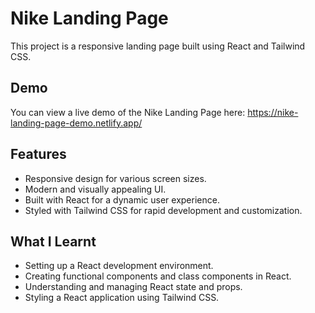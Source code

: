 # Nike Landing Page

This project is a responsive landing page built using React and Tailwind CSS.

## Demo

You can view a live demo of the Nike Landing Page here: https://nike-landing-page-demo.netlify.app/

## Features

- Responsive design for various screen sizes.
- Modern and visually appealing UI.
- Built with React for a dynamic user experience.
- Styled with Tailwind CSS for rapid development and customization.

## What I Learnt

- Setting up a React development environment.
- Creating functional components and class components in React.
- Understanding and managing React state and props.
- Styling a React application using Tailwind CSS.

